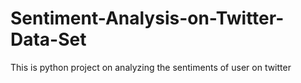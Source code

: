 # Sentiment-Analysis-on-Twitter-Data-Set
This is python project on analyzing the sentiments of user on twitter 
